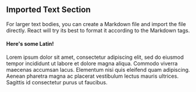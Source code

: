 ## Imported Text Section

For larger text bodies, you can create a Markdown file and import the file directly.
React will try its best to format it according to the Markdown tags.

#### Here's some Latin!

Lorem ipsum dolor sit amet, consectetur adipiscing elit, sed do eiusmod tempor incididunt ut labore et dolore magna aliqua. Commodo viverra maecenas accumsan lacus. Elementum nisi quis eleifend quam adipiscing. Aenean pharetra magna ac placerat vestibulum lectus mauris ultrices. Sagittis id consectetur purus ut faucibus.